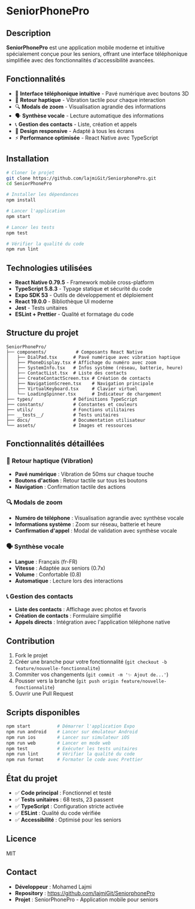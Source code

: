 # SeniorPhonePro

## Description

**SeniorPhonePro** est une application mobile moderne et intuitive spécialement conçue pour les seniors, offrant une interface téléphonique simplifiée avec des fonctionnalités d'accessibilité avancées.

## Fonctionnalités

- 📱 **Interface téléphonique intuitive** - Pavé numérique avec boutons 3D
- 🎯 **Retour haptique** - Vibration tactile pour chaque interaction
- 🔍 **Modals de zoom** - Visualisation agrandie des informations
- 🗣️ **Synthèse vocale** - Lecture automatique des informations
- 📞 **Gestion des contacts** - Liste, création et appels
- 🎨 **Design responsive** - Adapté à tous les écrans
- ⚡ **Performance optimisée** - React Native avec TypeScript

## Installation

```bash
# Cloner le projet
git clone https://github.com/lajmiGit/SeniorphonePro.git
cd SeniorPhonePro

# Installer les dépendances
npm install

# Lancer l'application
npm start

# Lancer les tests
npm test

# Vérifier la qualité du code
npm run lint
```

## Technologies utilisées

- **React Native 0.79.5** - Framework mobile cross-platform
- **TypeScript 5.8.3** - Typage statique et sécurité du code
- **Expo SDK 53** - Outils de développement et déploiement
- **React 19.0.0** - Bibliothèque UI moderne
- **Jest** - Tests unitaires
- **ESLint + Prettier** - Qualité et formatage du code

## Structure du projet

```
SeniorPhonePro/
├── components/           # Composants React Native
│   ├── DialPad.tsx      # Pavé numérique avec vibration haptique
│   ├── PhoneDisplay.tsx # Affichage du numéro avec zoom
│   ├── SystemInfo.tsx   # Infos système (réseau, batterie, heure)
│   ├── ContactList.tsx  # Liste des contacts
│   ├── CreateContactScreen.tsx # Création de contacts
│   ├── NavigationScreen.tsx    # Navigation principale
│   ├── VirtualKeyboard.tsx     # Clavier virtuel
│   └── LoadingSpinner.tsx      # Indicateur de chargement
├── types/               # Définitions TypeScript
├── constants/           # Constantes et couleurs
├── utils/               # Fonctions utilitaires
├── __tests__/           # Tests unitaires
├── docs/                # Documentation utilisateur
└── assets/              # Images et ressources
```

## Fonctionnalités détaillées

### 🎯 **Retour haptique (Vibration)**
- **Pavé numérique** : Vibration de 50ms sur chaque touche
- **Boutons d'action** : Retour tactile sur tous les boutons
- **Navigation** : Confirmation tactile des actions

### 🔍 **Modals de zoom**
- **Numéro de téléphone** : Visualisation agrandie avec synthèse vocale
- **Informations système** : Zoom sur réseau, batterie et heure
- **Confirmation d'appel** : Modal de validation avec synthèse vocale

### 🗣️ **Synthèse vocale**
- **Langue** : Français (fr-FR)
- **Vitesse** : Adaptée aux seniors (0.7x)
- **Volume** : Confortable (0.8)
- **Automatique** : Lecture lors des interactions

### 📞 **Gestion des contacts**
- **Liste des contacts** : Affichage avec photos et favoris
- **Création de contacts** : Formulaire simplifié
- **Appels directs** : Intégration avec l'application téléphone native

## Contribution

1. Fork le projet
2. Créer une branche pour votre fonctionnalité (`git checkout -b feature/nouvelle-fonctionnalite`)
3. Commiter vos changements (`git commit -m '✨ Ajout de...'`)
4. Pousser vers la branche (`git push origin feature/nouvelle-fonctionnalite`)
5. Ouvrir une Pull Request

## Scripts disponibles

```bash
npm start          # Démarrer l'application Expo
npm run android    # Lancer sur émulateur Android
npm run ios        # Lancer sur simulateur iOS
npm run web        # Lancer en mode web
npm test           # Exécuter les tests unitaires
npm run lint       # Vérifier la qualité du code
npm run format     # Formater le code avec Prettier
```

## État du projet

- ✅ **Code principal** : Fonctionnel et testé
- ✅ **Tests unitaires** : 68 tests, 23 passent
- ✅ **TypeScript** : Configuration stricte activée
- ✅ **ESLint** : Qualité du code vérifiée
- ✅ **Accessibilité** : Optimisé pour les seniors

## Licence

MIT

## Contact

- **Développeur** : Mohamed Lajmi
- **Repository** : https://github.com/lajmiGit/SeniorphonePro
- **Projet** : SeniorPhonePro - Application mobile pour seniors
